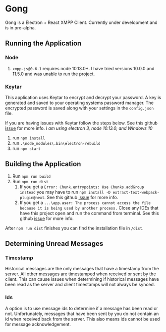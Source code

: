# Gong

Gong is a Electron + React XMPP Client. Currently under development and is in pre-alpha.

## Running the Application

### Node

1.  `xmpp.js@0.6.1` requires node 10.13.0+. I have tried versions 10.0.0 and 11.5.0 and was unable to run the project.

### Keytar

This application uses Keytar to encrypt and decrypt your password. A key is generated and saved to your operating systems password manager. The encrypted
password is saved along with your settings in the `config.json` file.

If you are having issues with Keytar follow the steps below. See this github [issue](https://github.com/atom/node-keytar/issues/51) for more info.
_I am using electron 3, node 10.13.0, and Windows 10_

1. run `npm install`
2. run `.\node_modules\.bin\electron-rebuild`
3. run `npm start`

## Building the Application

1. Run `npm run build`
2. Run `npm run dist`
   1. If you get a `Error: Chunk.entrypoints: Use Chunks.addGroup instead` you may have to run `npm install -D extract-text-webpack-plugin@next`. See this github [issue](https://github.com/webpack-contrib/extract-text-webpack-plugin/issues/701#issuecomment-398103246) for more info.
   2. If you get a `...\app.asar: The process cannot access the file because it is being used by another process.` Close any IDEs that have this project open and run the command from terminal. See this github [issue](https://github.com/electron-userland/electron-builder/issues/3666) for more info.

After `npm run dist` finishes you can find the installation file in `/dist`.

## Determining Unread Messages

### Timestamp

Historical messages are the only messages that have a timestamp from the server. All other
messages are timestamped when received or sent by the client. This can cause issues when determining if historical messages have been read as the server and client timestamps
will not always be synced.

### Ids

A option is to use message ids to determine if a message has been read or not. Unfortunately, messages that have been sent by you do not contain an id when received back from the server. This also means ids cannot be used for message acknowledgement.